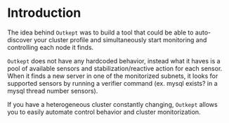 # Introduction

The idea behind `Outkept` was to build a tool that could be able to auto-discover your cluster profile and simultaneously start monitoring and controlling each node it finds.

`Outkept` does not have any hardcoded behavior, instead what it haves is a pool of available sensors and stabilization/reactive action for each sensor. When it finds a new server in one of the monitorized subnets, it looks for supported sensors by running a verifier command (ex. mysql exists? in a mysql thread number sensors).

If you have a heterogeneous cluster constantly changing, `Outkept` allows you to easily automate control behavior and cluster monitorization.
